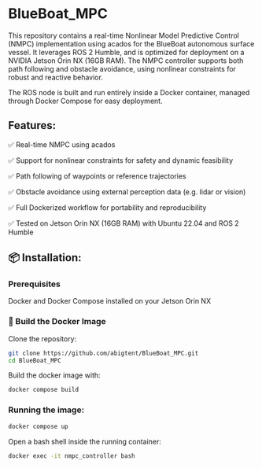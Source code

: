 # **BlueBoat_MPC**
This repository contains a real-time Nonlinear Model Predictive Control (NMPC) implementation using acados for the BlueBoat autonomous surface vessel. It leverages ROS 2 Humble, and is optimized for deployment on a NVIDIA Jetson Orin NX (16GB RAM). The NMPC controller supports both path following and obstacle avoidance, using nonlinear constraints for robust and reactive behavior.

The ROS node is built and run entirely inside a Docker container, managed through Docker Compose for easy deployment.

## Features:

✅ Real-time NMPC using acados

✅ Support for nonlinear constraints for safety and dynamic feasibility

✅ Path following of waypoints or reference trajectories

✅ Obstacle avoidance using external perception data (e.g. lidar or vision)

✅ Full Dockerized workflow for portability and reproducibility

✅ Tested on Jetson Orin NX (16GB RAM) with Ubuntu 22.04 and ROS 2 Humble

## 📦 Installation: 

### Prerequisites

Docker and Docker Compose installed on your Jetson Orin NX

### 🔧 Build the Docker Image

Clone the repository:
```bash
git clone https://github.com/abigtent/BlueBoat_MPC.git
cd BlueBoat_MPC
```

Build the docker image with:
```bash
docker compose build
```

### Running the image:
```bash
docker compose up
```

Open a bash shell inside the running container:
```bash
docker exec -it nmpc_controller bash
```

